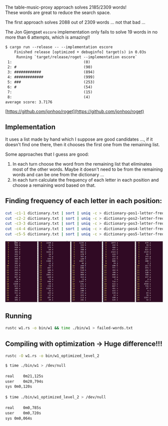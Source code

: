 The table-music-proxy approach solves 2185/2309 words!<br>
These words are great to reduce the search space.

The first approach solves 2088 out of 2309 words ... not that bad ...

The Jon Gjengset `escore` implementation only fails to solve 19 words in no more than
6 attempts, which is amazing!!

```
$ cargo run --release -- --implementation escore
    Finished release [optimized + debuginfo] target(s) in 0.03s
     Running `target/release/roget --implementation escore`
 1:                                (0)
 2: #                              (90)
 3: ############                   (894)
 4: #############                  (999)
 5: ###                            (253)
 6: #                              (54)
 7:                                (15)
 8:                                (4)
average score: 3.7176
```

[https://github.com/jonhoo/roget](https://github.com/jonhoo/roget)

## Implementation

It uses a list made by hand which I suppose are good
candidates ..., if it doesn't find one there, then it chooses the first
one from the remaining list.

Some approaches that I guess are good:
  1. In each turn choose the word from the remaining list that
  eliminates most of the other words. Maybe it doesn't need to be from
  the remaining words and can be one from the dictionary ...
  2. In each turn calculate the frequency of each letter in each position
  and choose a remaining word based on that.

## Finding frequency of each letter in each position:


```sh
cut -c1-1 dictionary.txt | sort | uniq -c > dictionary-pos1-letter-frequency.txt
cut -c2-2 dictionary.txt | sort | uniq -c > dictionary-pos2-letter-frequency.txt
cut -c3-3 dictionary.txt | sort | uniq -c > dictionary-pos3-letter-frequency.txt
cut -c4-4 dictionary.txt | sort | uniq -c > dictionary-pos4-letter-frequency.txt
cut -c5-5 dictionary.txt | sort | uniq -c > dictionary-pos5-letter-frequency.txt
```

![Letter Frequency Per Position](letters-frequency-per-position.png)

## Running

```sh
rustc w1.rs -o bin/w1 && time ./bin/w1 > failed-words.txt
```

## Compiling with optimization -> Huge difference!!!


```sh
rustc -O w1.rs -o bin/w1_optimized_level_2
```

```sh
$ time ./bin/w1 > /dev/null

real	0m21,125s
user	0m20,794s
sys	0m0,120s

$ time ./bin/w1_optimized_level_2 > /dev/null

real	0m0,785s
user	0m0,720s
sys	0m0,064s
```
